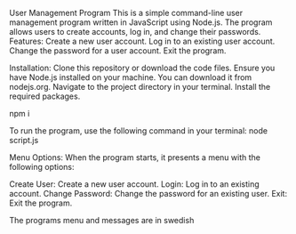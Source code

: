 User Management Program
This is a simple command-line user management program written in JavaScript using Node.js. The program allows users to create accounts, log in, and change their passwords.
Features:
Create a new user account.
Log in to an existing user account.
Change the password for a user account.
Exit the program.

Installation:
Clone this repository or download the code files.
Ensure you have Node.js installed on your machine. You can download it from nodejs.org.
Navigate to the project directory in your terminal.
Install the required packages.

npm i

To run the program, use the following command in your terminal: node script.js

Menu Options:
When the program starts, it presents a menu with the following options:

Create User: Create a new user account.
Login: Log in to an existing account.
Change Password: Change the password for an existing user.
Exit: Exit the program.

The programs menu and messages are in swedish
